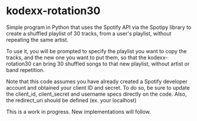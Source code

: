 # kodexx-rotation30

Simple program in Python that uses the Spotify API via the Spotipy library to create a shuffled playlist of 30 tracks, from a user's playlist, without repeating the same artist.

To use it, you will be prompted to specify the playlist you want to copy the tracks, and the new one you want to put them, so that the kodexx-rotation30 can bring 30 shuffled songs to that new playlist, without artist or band repetition.

Note that this code assumes you have already created a Spotify developer account and obtained your client ID and secret. 
To do so, be sure to update the client_id, client_secret and username specs directly on the code.
Also, the redirect_uri should be defined (ex. your localhost)

This is a work in progress.
New implementations will follow.


